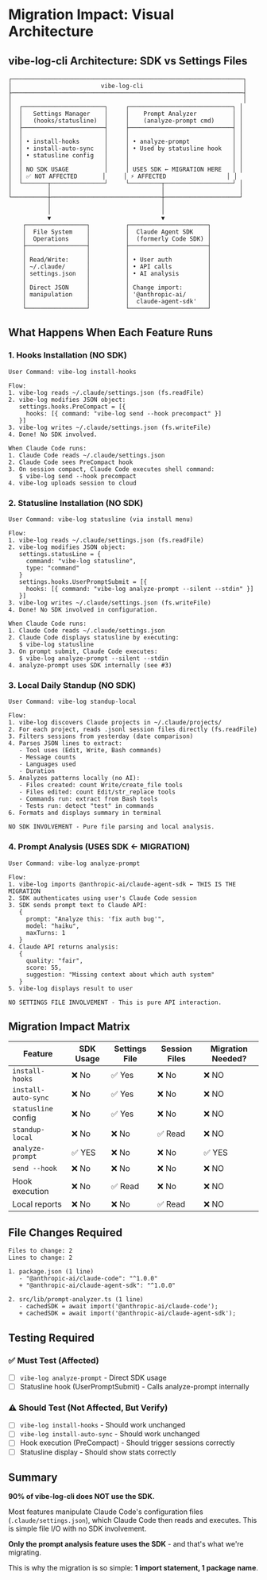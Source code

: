 # Migration Impact: Visual Architecture

## vibe-log-cli Architecture: SDK vs Settings Files

```
┌─────────────────────────────────────────────────────────────────┐
│                         vibe-log-cli                            │
├─────────────────────────────────────────────────────────────────┤
│                                                                 │
│  ┌───────────────────────┐     ┌─────────────────────────────┐ │
│  │   Settings Manager    │     │    Prompt Analyzer          │ │
│  │   (hooks/statusline)  │     │    (analyze-prompt cmd)     │ │
│  ├───────────────────────┤     ├─────────────────────────────┤ │
│  │                       │     │                             │ │
│  │ • install-hooks       │     │ • analyze-prompt            │ │
│  │ • install-auto-sync   │     │ • Used by statusline hook   │ │
│  │ • statusline config   │     │                             │ │
│  │                       │     │                             │ │
│  │ NO SDK USAGE          │     │ USES SDK ← MIGRATION HERE   │ │
│  │ ✅ NOT AFFECTED       │     │ ⚡ AFFECTED                 │ │
│  └───────┬───────────────┘     └─────────┬───────────────────┘ │
│          │                               │                     │
└──────────┼───────────────────────────────┼─────────────────────┘
           │                               │
           │                               │
           ▼                               ▼
    ┌─────────────────┐          ┌──────────────────────┐
    │  File System    │          │  Claude Agent SDK    │
    │  Operations     │          │  (formerly Code SDK) │
    ├─────────────────┤          ├──────────────────────┤
    │                 │          │                      │
    │ Read/Write:     │          │ • User auth          │
    │ ~/.claude/      │          │ • API calls          │
    │ settings.json   │          │ • AI analysis        │
    │                 │          │                      │
    │ Direct JSON     │          │ Change import:       │
    │ manipulation    │          │ '@anthropic-ai/      │
    │                 │          │  claude-agent-sdk'   │
    └─────────────────┘          └──────────────────────┘
```

## What Happens When Each Feature Runs

### 1. Hooks Installation (NO SDK)

```
User Command: vibe-log install-hooks

Flow:
1. vibe-log reads ~/.claude/settings.json (fs.readFile)
2. vibe-log modifies JSON object:
   settings.hooks.PreCompact = [{
     hooks: [{ command: "vibe-log send --hook precompact" }]
   }]
3. vibe-log writes ~/.claude/settings.json (fs.writeFile)
4. Done! No SDK involved.

When Claude Code runs:
1. Claude Code reads ~/.claude/settings.json
2. Claude Code sees PreCompact hook
3. On session compact, Claude Code executes shell command:
   $ vibe-log send --hook precompact
4. vibe-log uploads session to cloud
```

### 2. Statusline Installation (NO SDK)

```
User Command: vibe-log statusline (via install menu)

Flow:
1. vibe-log reads ~/.claude/settings.json (fs.readFile)
2. vibe-log modifies JSON object:
   settings.statusLine = {
     command: "vibe-log statusline",
     type: "command"
   }
   settings.hooks.UserPromptSubmit = [{
     hooks: [{ command: "vibe-log analyze-prompt --silent --stdin" }]
   }]
3. vibe-log writes ~/.claude/settings.json (fs.writeFile)
4. Done! No SDK involved in configuration.

When Claude Code runs:
1. Claude Code reads ~/.claude/settings.json
2. Claude Code displays statusline by executing:
   $ vibe-log statusline
3. On prompt submit, Claude Code executes:
   $ vibe-log analyze-prompt --silent --stdin
4. analyze-prompt uses SDK internally (see #3)
```

### 3. Local Daily Standup (NO SDK)

```
User Command: vibe-log standup-local

Flow:
1. vibe-log discovers Claude projects in ~/.claude/projects/
2. For each project, reads .jsonl session files directly (fs.readFile)
3. Filters sessions from yesterday (date comparison)
4. Parses JSON lines to extract:
   - Tool uses (Edit, Write, Bash commands)
   - Message counts
   - Languages used
   - Duration
5. Analyzes patterns locally (no AI):
   - Files created: count Write/create_file tools
   - Files edited: count Edit/str_replace tools
   - Commands run: extract from Bash tools
   - Tests run: detect "test" in commands
6. Formats and displays summary in terminal

NO SDK INVOLVEMENT - Pure file parsing and local analysis.
```

### 4. Prompt Analysis (USES SDK ← MIGRATION)

```
User Command: vibe-log analyze-prompt

Flow:
1. vibe-log imports @anthropic-ai/claude-agent-sdk ← THIS IS THE MIGRATION
2. SDK authenticates using user's Claude Code session
3. SDK sends prompt text to Claude API:
   {
     prompt: "Analyze this: 'fix auth bug'",
     model: "haiku",
     maxTurns: 1
   }
4. Claude API returns analysis:
   {
     quality: "fair",
     score: 55,
     suggestion: "Missing context about which auth system"
   }
5. vibe-log displays result to user

NO SETTINGS FILE INVOLVEMENT - This is pure API interaction.
```

## Migration Impact Matrix

| Feature | SDK Usage | Settings File | Session Files | Migration Needed? |
|---------|-----------|---------------|---------------|-------------------|
| `install-hooks` | ❌ No | ✅ Yes | ❌ No | ❌ NO |
| `install-auto-sync` | ❌ No | ✅ Yes | ❌ No | ❌ NO |
| `statusline` config | ❌ No | ✅ Yes | ❌ No | ❌ NO |
| `standup-local` | ❌ No | ❌ No | ✅ Read | ❌ NO |
| `analyze-prompt` | ✅ YES | ❌ No | ❌ No | ✅ YES |
| `send --hook` | ❌ No | ❌ No | ❌ No | ❌ NO |
| Hook execution | ❌ No | ✅ Read | ❌ No | ❌ NO |
| Local reports | ❌ No | ❌ No | ✅ Read | ❌ NO |

## File Changes Required

```
Files to change: 2
Lines to change: 2

1. package.json (1 line)
   - "@anthropic-ai/claude-code": "^1.0.0"
   + "@anthropic-ai/claude-agent-sdk": "^1.0.0"

2. src/lib/prompt-analyzer.ts (1 line)
   - cachedSDK = await import('@anthropic-ai/claude-code');
   + cachedSDK = await import('@anthropic-ai/claude-agent-sdk');
```

## Testing Required

### ✅ Must Test (Affected)
- [ ] `vibe-log analyze-prompt` - Direct SDK usage
- [ ] Statusline hook (UserPromptSubmit) - Calls analyze-prompt internally

### ⚠️  Should Test (Not Affected, But Verify)
- [ ] `vibe-log install-hooks` - Should work unchanged
- [ ] `vibe-log install-auto-sync` - Should work unchanged
- [ ] Hook execution (PreCompact) - Should trigger sessions correctly
- [ ] Statusline display - Should show stats correctly

## Summary

**90% of vibe-log-cli does NOT use the SDK.**

Most features manipulate Claude Code's configuration files (`.claude/settings.json`), which Claude Code then reads and executes. This is simple file I/O with no SDK involvement.

**Only the prompt analysis feature uses the SDK** - and that's what we're migrating.

This is why the migration is so simple: **1 import statement, 1 package name**.
